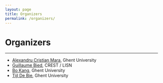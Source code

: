 ```yaml
---
layout: page
title: Organizers
permalink: /organizers/
---
```

# Organizers
---
- [Alexandru Cristian Mara](https://dru-mara.github.io), Ghent University
- [Guillaume Bied](), CREST / LISN
- [Bo Kang](http://bokang.io), Ghent University
- [Tijl De Bie](http://www.tijldebie.net), Ghent University
